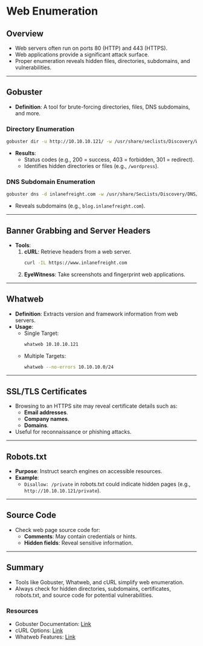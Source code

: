 # Web Enumeration

## Overview
- Web servers often run on ports 80 (HTTP) and 443 (HTTPS).
- Web applications provide a significant attack surface.
- Proper enumeration reveals hidden files, directories, subdomains, and vulnerabilities.

---

## Gobuster
- **Definition**: A tool for brute-forcing directories, files, DNS subdomains, and more.

### Directory Enumeration
```bash
gobuster dir -u http://10.10.10.121/ -w /usr/share/seclists/Discovery/Web-Content/common.txt
```
- **Results**:
  - Status codes (e.g., 200 = success, 403 = forbidden, 301 = redirect).
  - Identifies hidden directories or files (e.g., `/wordpress`).

### DNS Subdomain Enumeration
```bash
gobuster dns -d inlanefreight.com -w /usr/share/SecLists/Discovery/DNS/namelist.txt
```
- Reveals subdomains (e.g., `blog.inlanefreight.com`).

---

## Banner Grabbing and Server Headers
- **Tools**:
  1. **cURL**: Retrieve headers from a web server.
     ```bash
     curl -IL https://www.inlanefreight.com
     ```
  2. **EyeWitness**: Take screenshots and fingerprint web applications.

---

## Whatweb
- **Definition**: Extracts version and framework information from web servers.
- **Usage**:
  - Single Target:
    ```bash
    whatweb 10.10.10.121
    ```
  - Multiple Targets:
    ```bash
    whatweb --no-errors 10.10.10.0/24
    ```

---

## SSL/TLS Certificates
- Browsing to an HTTPS site may reveal certificate details such as:
  - **Email addresses**.
  - **Company names**.
  - **Domains**.
- Useful for reconnaissance or phishing attacks.

---

## Robots.txt
- **Purpose**: Instruct search engines on accessible resources.
- **Example**:
  - `Disallow: /private` in robots.txt could indicate hidden pages (e.g., `http://10.10.10.121/private`).

---

## Source Code
- Check web page source code for:
  - **Comments**: May contain credentials or hints.
  - **Hidden fields**: Reveal sensitive information.

---

## Summary
- Tools like Gobuster, Whatweb, and cURL simplify web enumeration.
- Always check for hidden directories, subdomains, certificates, robots.txt, and source code for potential vulnerabilities.

### Resources
- Gobuster Documentation: [Link](https://github.com/OJ/gobuster)
- cURL Options: [Link](https://curl.se/docs/manpage.html)
- Whatweb Features: [Link](https://github.com/urbanadventurer/WhatWeb)
